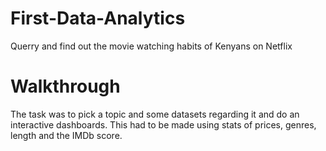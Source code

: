 # First-Data-Analytics

Querry and find out the movie watching habits of Kenyans on Netflix




# Walkthrough
The task was to pick a topic and some datasets regarding it and do an interactive dashboards. This had to be made using stats of prices, genres, length and the IMDb score.
